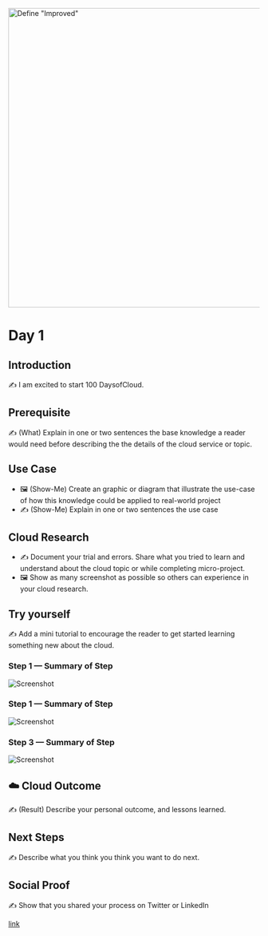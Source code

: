 <a data-flickr-embed="true" href="https://www.flickr.com/photos/cogdog/32223200485/in/photolist-R6sjSa-7k1iMh-54MC5M-MgTuCH-KSaTcH-JUiipa-b3YgT8-qhFw3r-b3YjZB-KAGSkS-dzz8TX-NqeGTY-7MwuFG-KGTtL7-KSaTHc-ox2LYp-BRfMEj-f1jHkH-e9oURp-os3xS7-7frmX8-Wf2s6x-bNNDot-28HEdFy-28HWVqz-28GUFJX-q5i3Ei-YJ88Mp-LBttQ5-6EDD3S-oHKELA-23LWrRT-54MPLR-FSg1sT-63nDWz-6Ch52H-28J4wNg-dw3zvb-4XpnXu-bnURzL-7cazSw-Fy1aDW-ekcexA-9ZHobi-29YvTV5-4jM8Tv-6FDg5u-LVEDYC-TzE3F5-rZMB8c/" title="Define &quot;Improved&quot;"><img src="https://live.staticflickr.com/746/32223200485_5e1b2be3f3_c.jpg" width="800" height="600" alt="Define &quot;Improved&quot;"></a>

# Day 1

## Introduction

✍️ I am excited to start 100 DaysofCloud.

## Prerequisite

✍️ (What) Explain in one or two sentences the base knowledge a reader would need before describing the the details of the cloud service or topic.

## Use Case

- 🖼️ (Show-Me) Create an graphic or diagram that illustrate the use-case of how this knowledge could be applied to real-world project
- ✍️ (Show-Me) Explain in one or two sentences the use case

## Cloud Research

- ✍️ Document your trial and errors. Share what you tried to learn and understand about the cloud topic or while completing micro-project.
- 🖼️ Show as many screenshot as possible so others can experience in your cloud research.

## Try yourself

✍️ Add a mini tutorial to encourage the reader to get started learning something new about the cloud.

### Step 1 — Summary of Step

![Screenshot](https://via.placeholder.com/500x300)

### Step 1 — Summary of Step

![Screenshot](https://via.placeholder.com/500x300)

### Step 3 — Summary of Step

![Screenshot](https://via.placeholder.com/500x300)

## ☁️ Cloud Outcome

✍️ (Result) Describe your personal outcome, and lessons learned.

## Next Steps

✍️ Describe what you think you think you want to do next.

## Social Proof

✍️ Show that you shared your process on Twitter or LinkedIn

[link](link)
